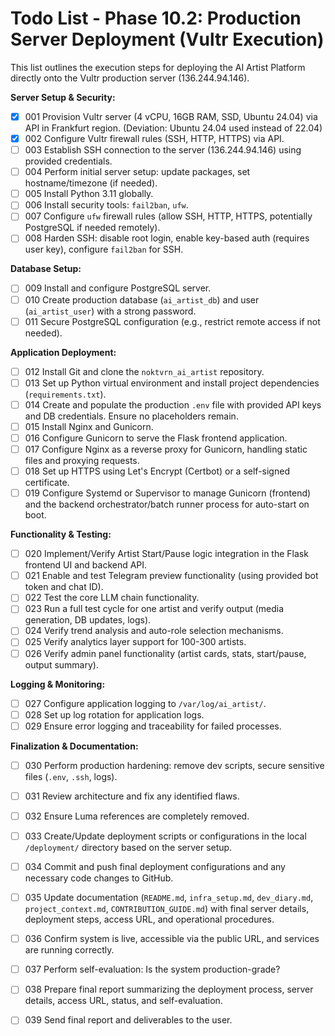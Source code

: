 # Todo List - Phase 10.2: Production Server Deployment (Vultr Execution)

This list outlines the execution steps for deploying the AI Artist Platform directly onto the Vultr production server (136.244.94.146).

**Server Setup & Security:**
- [X] 001 Provision Vultr server (4 vCPU, 16GB RAM, SSD, Ubuntu 24.04) via API in Frankfurt region. (Deviation: Ubuntu 24.04 used instead of 22.04)
- [X] 002 Configure Vultr firewall rules (SSH, HTTP, HTTPS) via API.
- [ ] 003 Establish SSH connection to the server (136.244.94.146) using provided credentials.
- [ ] 004 Perform initial server setup: update packages, set hostname/timezone (if needed).
- [ ] 005 Install Python 3.11 globally.
- [ ] 006 Install security tools: `fail2ban`, `ufw`.
- [ ] 007 Configure `ufw` firewall rules (allow SSH, HTTP, HTTPS, potentially PostgreSQL if needed remotely).
- [ ] 008 Harden SSH: disable root login, enable key-based auth (requires user key), configure `fail2ban` for SSH.

**Database Setup:**
- [ ] 009 Install and configure PostgreSQL server.
- [ ] 010 Create production database (`ai_artist_db`) and user (`ai_artist_user`) with a strong password.
- [ ] 011 Secure PostgreSQL configuration (e.g., restrict remote access if not needed).

**Application Deployment:**
- [ ] 012 Install Git and clone the `noktvrn_ai_artist` repository.
- [ ] 013 Set up Python virtual environment and install project dependencies (`requirements.txt`).
- [ ] 014 Create and populate the production `.env` file with provided API keys and DB credentials. Ensure no placeholders remain.
- [ ] 015 Install Nginx and Gunicorn.
- [ ] 016 Configure Gunicorn to serve the Flask frontend application.
- [ ] 017 Configure Nginx as a reverse proxy for Gunicorn, handling static files and proxying requests.
- [ ] 018 Set up HTTPS using Let's Encrypt (Certbot) or a self-signed certificate.
- [ ] 019 Configure Systemd or Supervisor to manage Gunicorn (frontend) and the backend orchestrator/batch runner process for auto-start on boot.

**Functionality & Testing:**
- [ ] 020 Implement/Verify Artist Start/Pause logic integration in the Flask frontend UI and backend API.
- [ ] 021 Enable and test Telegram preview functionality (using provided bot token and chat ID).
- [ ] 022 Test the core LLM chain functionality.
- [ ] 023 Run a full test cycle for one artist and verify output (media generation, DB updates, logs).
- [ ] 024 Verify trend analysis and auto-role selection mechanisms.
- [ ] 025 Verify analytics layer support for 100-300 artists.
- [ ] 026 Verify admin panel functionality (artist cards, stats, start/pause, output summary).

**Logging & Monitoring:**
- [ ] 027 Configure application logging to `/var/log/ai_artist/`.
- [ ] 028 Set up log rotation for application logs.
- [ ] 029 Ensure error logging and traceability for failed processes.

**Finalization & Documentation:**
- [ ] 030 Perform production hardening: remove dev scripts, secure sensitive files (`.env`, `.ssh`, logs).
- [ ] 031 Review architecture and fix any identified flaws.
- [ ] 032 Ensure Luma references are completely removed.
- [ ] 033 Create/Update deployment scripts or configurations in the local `/deployment/` directory based on the server setup.
- [ ] 034 Commit and push final deployment configurations and any necessary code changes to GitHub.
- [ ] 035 Update documentation (`README.md`, `infra_setup.md`, `dev_diary.md`, `project_context.md`, `CONTRIBUTION_GUIDE.md`) with final server details, deployment steps, access URL, and operational procedures.
- [ ] 036 Confirm system is live, accessible via the public URL, and services are running correctly.
- [ ] 037 Perform self-evaluation: Is the system production-grade?
- [ ] 038 Prepare final report summarizing the deployment process, server details, access URL, status, and self-evaluation.
- [ ] 039 Send final report and deliverables to the user.

